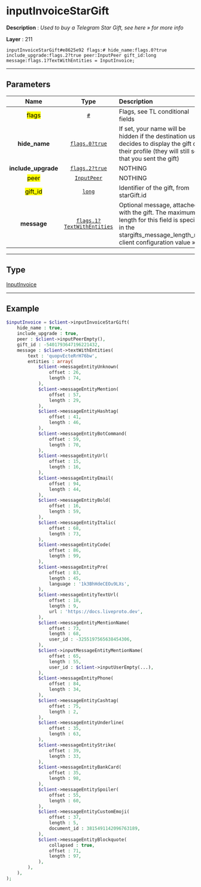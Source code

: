 # inputInvoiceStarGift

**Description** : *Used to buy a Telegram Star Gift, see here » for more info*

**Layer** : 211

```tl
inputInvoiceStarGift#e8625e92 flags:# hide_name:flags.0?true include_upgrade:flags.2?true peer:InputPeer gift_id:long message:flags.1?TextWithEntities = InputInvoice;
```

---

## Parameters

| Name | Type | Description |
| :---: | :---: | :--- |
| <mark>flags</mark> | [`#`](type/#) | Flags, see TL conditional fields |
| **hide_name** | [`flags.0?true`](type/true) | If set, your name will be hidden if the destination user decides to display the gift on their profile (they will still see that you sent the gift) |
| **include_upgrade** | [`flags.2?true`](type/true) | NOTHING |
| <mark>peer</mark> | [`InputPeer`](type/InputPeer) | NOTHING |
| <mark>gift_id</mark> | [`long`](type/long) | Identifier of the gift, from starGift.id |
| **message** | [`flags.1?TextWithEntities`](type/TextWithEntities) | Optional message, attached with the gift. The maximum length for this field is specified in the stargifts_message_length_max client configuration value » |

---

## Type

[InputInvoice](type/InputInvoice)

---

## Example

```php
$inputInvoice = $client->inputInvoiceStarGift(
	hide_name : true,
	include_upgrade : true,
	peer : $client->inputPeerEmpty(),
	gift_id : -5401793647196221432,
	message : $client->textWithEntities(
		text : 'quopvEcteRrH76bw',
		entities : array(
			$client->messageEntityUnknown(
				offset : 26,
				length : 74,
			),
			$client->messageEntityMention(
				offset : 57,
				length : 29,
			),
			$client->messageEntityHashtag(
				offset : 41,
				length : 46,
			),
			$client->messageEntityBotCommand(
				offset : 59,
				length : 70,
			),
			$client->messageEntityUrl(
				offset : 15,
				length : 16,
			),
			$client->messageEntityEmail(
				offset : 94,
				length : 44,
			),
			$client->messageEntityBold(
				offset : 16,
				length : 59,
			),
			$client->messageEntityItalic(
				offset : 68,
				length : 73,
			),
			$client->messageEntityCode(
				offset : 86,
				length : 99,
			),
			$client->messageEntityPre(
				offset : 83,
				length : 45,
				language : '1k3BhHdeCEOu9LXs',
			),
			$client->messageEntityTextUrl(
				offset : 18,
				length : 9,
				url : 'https://docs.liveproto.dev',
			),
			$client->messageEntityMentionName(
				offset : 73,
				length : 68,
				user_id : -3255197565638454306,
			),
			$client->inputMessageEntityMentionName(
				offset : 65,
				length : 55,
				user_id : $client->inputUserEmpty(...),
			),
			$client->messageEntityPhone(
				offset : 84,
				length : 34,
			),
			$client->messageEntityCashtag(
				offset : 75,
				length : 2,
			),
			$client->messageEntityUnderline(
				offset : 35,
				length : 63,
			),
			$client->messageEntityStrike(
				offset : 39,
				length : 33,
			),
			$client->messageEntityBankCard(
				offset : 35,
				length : 98,
			),
			$client->messageEntitySpoiler(
				offset : 55,
				length : 60,
			),
			$client->messageEntityCustomEmoji(
				offset : 37,
				length : 5,
				document_id : 3815491142096763189,
			),
			$client->messageEntityBlockquote(
				collapsed : true,
				offset : 71,
				length : 97,
			),
		),
	),
);
```